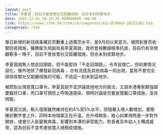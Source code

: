 ```yaml
---
layout: post
title: 李夏茵：目前不會放寬社交距離措施　但亦未到收緊地步
date: 2022-12-01 18:39:39.000000000 +08:00
link: https://news.rthk.hk/rthk/ch/component/k2/1678064-20221201.htm
categories: rthk
---
```


單日新增的新冠病毒確診宗數重上過萬宗水平，是9月初以來首次。被問到會否收緊防疫措施，醫務衞生局副局長李夏茵說，政府會按數據精準抗疫，目前仍有空間觀察多一陣子，目前不會放寬社交距離措施，但亦未到收緊地步。

李夏茵說無人想走回頭路，但不能堅持「不走回頭路」，令市民傷亡。但如果情況惡化，像外地除了爆發新冠病毒 ，亦有流感及其他病毒一同出現，當局不會完全排除收緊社交距離措施的可能，不過這一刻未到這地步。

被問到台灣放寬口罩令。李夏茵說不宜評論其他地方的做法，又說本港專家都強調要戴好口罩，而口罩可預防上呼吸道感染，現時討論是否要放寬戴口罩措施，並非明智。

李夏茵又說，輸入個案雖然維持在約4%至5%水平，但隨著入境人數增加，實際確診數字會上升，同時本地個案正在升温，亦升得頗急，擔心如果現時進一步對外開放，或會引入新變異病毒，影響到本港的承受能力，對長者及年幼人士構成威脅，認為目前不宜考慮放寬入境檢疫措施。
